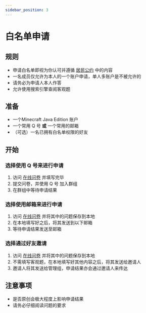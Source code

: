 ```yaml
---
sidebar_position: 3
---
```


# 白名单申请

## 规则
- 申请白名单即视为你认可并遵循 [居民公约](rules) 中的内容
- 一名成员仅允许为本人的一个账户申请，单人多账户是不被允许的
- 请务必为申请人本人作答
- 允许使用搜索引擎查阅客观题

## 准备
- 一个Minecraft Java Edition 账户
- 一个常用 Q 号 **或** 一个常用的邮箱
- （可选）一名已拥有白名单权限的好友

## 开始
### 选择使用 Q 号来进行申请
1. 访问 [在线问卷](#) 并填写完毕
2. 提交问卷，并使用 Q 号 加入群组
3. 在群组中等待申请结果

### 选择使用邮箱来进行申请
1. 访问 [在线问卷](#) 并将其中的问题保存到本地
2. 在本地填写好之后，将其发送到以下邮箱
3. 等待申请结果发送至邮箱

### 选择通过好友邀请
1. 访问 [在线问卷](#) 并将其中的问题保存到本地
2. 不需填写客观题，在本地填写好其他内容之后，将其发送给邀请人
3. 邀请人将其发送给管理组，申请结果亦会通过邀请人来传达

## 注意事项
- 是否原创会极大程度上影响申请结果
- 请务必仔细阅读问题的要求